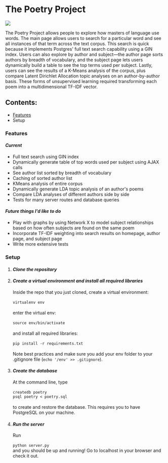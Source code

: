 <h1>The Poetry Project</h1>

![](http://g.recordit.co/0ro9r6KQ2X.gif)

<p>The Poetry Project allows people to explore how masters of language use words. The main page allows users to search for a particular word and see all instances of that term across the text corpus. This search is quick because it implements Postgres' full text search capability using a GIN index. Users can also explore by author and subject—the author page sorts authors by breadth of vocabulary, and the subject page lets users dynamically build a table to see the top terms used per subject. Lastly, users can see the results of a K-Means analysis of the corpus, plus compare Latent Dirichlet Allocation topic analyses on an author-by-author basis. These forms of unsupervised learning required transforming each poem into a multidimensional TF-IDF vector.</p>

<div>
<h2>Contents:</h2>
<ul>
<li><a href="#features">Features</a></li>
<li>Setup</li>
</ul>
</div>

<div>
<h3><a name="features"></a>Features</h3>
<h4><i>Current</i></h4>
<ul>
<li>Full text search using GIN index</li>
<li>Dynamically generate table of top words used per subject using AJAX calls</li>
<li>See author list sorted by breadth of vocabulary</li>
<li>Caching of sorted author list</li>
<li>KMeans analysis of entire corpus</li>
<li>Dynamically generate LDA topic analysis of an author's poems</li>
<li>Compare LDA analyses of different authors side by side</li>
<li>Tests for many server routes and database queries</li>
</ul>

<h4><i>Future things I'd like to do</i></h4>
<ul>
<li>Play with graphs by using Network X to model subject relationships based on how often subjects are found on the same poem</li>
<li>Incorporate TF-IDF weighting into search results on homepage, author page, and subject page</li>
<li>Write more extensive tests</li>
</ul>
</div>

<div>
<h3>Setup</h3>
<ol>
<li><h4><i>Clone the repository</i></h4></li>
<li><h4><i>Create a virtual environment and install all required libraries</i></h4>
<p>Inside the repo that you just cloned, create a virtual environment:<br/><br/><code>virtualenv env</code><br/><br/>enter the virtual env:<br/><br/><code>source env/bin/activate</code><br/><br/>and install all required libraries:<br/><br/><code>pip install -r requirements.txt</code><br/><br/> Note best practices and make sure you add your env folder to your .gitignore file (<code>echo '/env' >> .gitignore</code>).</p></li>
<li><h4><i>Create the database</i></h4>
<p>At the command line, type <br/><br/><code>createdb poetry</code><br/><code>psql poetry < poetry.sql</code><br/><br/> to create and restore the database. This requires you to have PostgreSQL on your machine.</p></li>
<li><h4><i>Run the server</i></h4>
<p>Run <br/><br/><code>python server.py</code><br/>and you should be up and running! Go to localhost in your browser and check it out.</p></li>

</div>